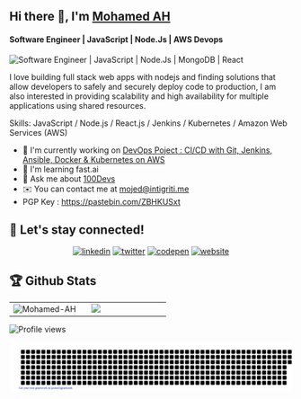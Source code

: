 <h2> Hi there 👋, I'm <a href="https://www.linkedin.com/in/mojed7/" target="_blank">Mohamed AH</a>    </h2>


#### Software Engineer | JavaScript | Node.Js | AWS Devops 
![Software Engineer | JavaScript | Node.Js | MongoDB | React](https://i.imgur.com/brzbNQS.gif)

I love building full stack web apps with nodejs and finding solutions that allow developers to safely and securely deploy code to production, I am also interested in providing scalability and high availability for multiple applications using shared resources.

Skills: JavaScript / Node.js / React.js / Jenkins / Kubernetes / Amazon Web Services (AWS) 

* 🚀  I'm currently working on [DevOps Poject : CI/CD with Git, Jenkins, Ansible, Docker & Kubernetes on AWS](https://www.notion.so/mojed/DevOps-Poject-CI-CD-with-Git-Jenkins-Ansible-Docker-Kubernetes-on-AWS-0697c540dc6e4911b60e817bf99125b0)
* 🧠  I'm learning fast.ai
* 💬 Ask me about [100Devs](leonnoel.com/100devs) 
* ✉️  You can contact me at [mojed@intigriti.me](mailto:mojed@intigriti.me) 
* PGP Key : https://pastebin.com/ZBHKUSxt

<h2>🤝 Let's stay connected!</h2>
<div align="center">

[<img src='https://cdn.jsdelivr.net/npm/simple-icons@v7/icons/linkedin.svg' alt='linkedin' height='40'>](https://www.linkedin.com/in/mojed7/)  [<img src='https://cdn.jsdelivr.net/npm/simple-icons@v7/icons/twitter.svg' alt='twitter' height='40'>](https://twitter.com/Mohamed_Jeddah)  [<img src='https://cdn.jsdelivr.net/npm/simple-icons@v7/icons/codepen.svg' alt='codepen' height='40'>](https://codepen.io/Mohamed-AH)  [<img src='https://cdn.jsdelivr.net/npm/simple-icons@v7/icons/icloud.svg' alt='website' height='40'>](https://webdevcorner.netlify.app)  

</div>

<h2>🏆 Github Stats</h2>


<div align="center">
<table>
<tr>
<td width="45%">
<img src="https://github-readme-streak-stats.herokuapp.com/?user=Mohamed-AH&show_icons=true&theme=black-ice&hide_border=true" alt="Mohamed-AH">
</td>
<td width="45%">
 <img src="https://github-readme-stats.vercel.app/api?username=Mohamed-AH&include_all_commits=true&count_private=true&hide_border=true&theme=github_dark">
</table>
</div>

</td>
</tr>

![Profile views](https://gpvc.arturio.dev/Mohamed-AH)  


 
<p align="center">
<img src="https://github.com/Mohamed-AH/jaas666/blob/main/gitartwork.svg" />
</p>

